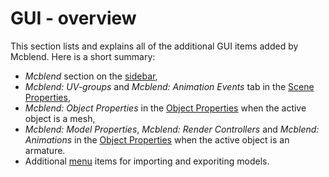 # GUI - overview

This section lists and explains all of the additional GUI items added by
Mcblend. Here is a short summary:

- _Mcblend_ section on the [sidebar](/gui/3d_viewport_sidebar/),
- _Mcblend: UV-groups_ and _Mcblend: Animation Events_ tab in the
  [Scene Properties](/gui/scene_properties/),
- _Mcblend: Object Properties_ in the [Object Properties](object_properties.md#object-properties-mesh)
  when the active object is a mesh,
- _Mcblend: Model Properties_, _Mcblend: Render Controllers_ and
  _Mcblend: Animations_ in the [Object Properties](object_properties.md#object-properties-armature) when
  the active object is an armature.
- Additional [menu](/gui/menu_items) items for importing and exporiting models.